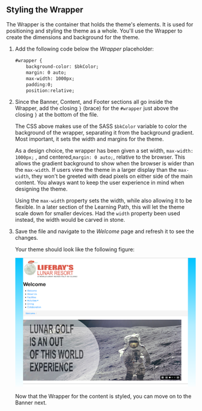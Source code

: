 ## Styling the Wrapper

The Wrapper is the container that holds the theme's elements. It is used for
positioning and styling the theme as a whole. You'll use the Wrapper to create
the dimensions and background for the theme.
 
1.  Add the following code below the *Wrapper* placeholder:

        #wrapper {
            background-color: $bkColor;
            margin: 0 auto;
            max-width: 1000px;
            padding:0;
            position:relative;
 
2.  Since the Banner, Content, and Footer sections all go inside the Wrapper,
    add the closing `}` (brace) for the `#wrapper` just above the closing `}` at the
    bottom of the file. 
   
    The CSS above makes use of the SASS `$bkColor` variable to color the
    background of the wrapper, separating it from the background gradient. Most 
    important, it sets the width and margins for the theme.     
    
    As a design choice, the wrapper has been given a set width, `max-width:
    1000px;` , and centered,`margin: 0 auto;`, relative to the browser. This
    allows the gradient background to show when the browser is wider than the
    `max-width`. If users view the theme in a larger display than the
    `max-width`, they won't be greeted with dead pixels on either side of the
    main content. You always want to keep the user experience in mind when
    designing the theme.
    
    Using the `max-width` property sets the width, while also allowing it to be 
    flexible. In a later section of the Learning Path, this will let the theme 
    scale down for smaller devices. Had the `width` property been used instead,
    the width would be carved in stone.
 
3.  Save the file and navigate to the *Welcome* page and refresh it to see the 
    changes.
    
    Your theme should look like the following figure:
    
    ![Figure 1: The theme is starting to take shape.](../../images/css-wrapper.png)
    
    Now that the Wrapper for the content is styled, you can move on to the
    Banner next.
